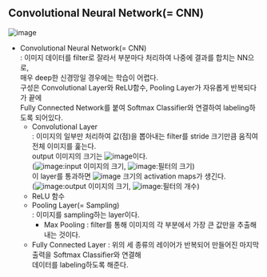 ## Convolutional Neural Network(= CNN)
![image](https://user-images.githubusercontent.com/55045082/91538257-85d2db80-e952-11ea-9a49-0df283dcb795.png)
* Convolutional Neural Network(= CNN)  
: 이미지 데이터를 filter로 잘라서 부분마다 처리하여 나중에 결과를 합치는 NN으로,  
매우 deep한 신경망일 경우에는 학습이 어렵다.  
구성은 Convolutional Layer와 ReLU함수, Pooling Layer가 자유롭게 반복되다가 끝에  
Fully Connected Network를 붙여 Softmax Classifier와 연결하여 labeling하도록 되어있다.
  * Convolutional Layer  
  : 이미지의 일부만 처리하여 값(점)을 뽑아내는 filter를 stride 크기만큼 움직여 전체 이미지를 훑는다.  
  output 이미지의 크기는 ![image](https://user-images.githubusercontent.com/55045082/91538459-d6e2cf80-e952-11ea-86ae-49096e622ce7.png)이다.  
  (![image](https://user-images.githubusercontent.com/55045082/91538660-1b6e6b00-e953-11ea-91ed-19550c477715.png):input 이미지의 크기, ![image](https://user-images.githubusercontent.com/55045082/91538663-1dd0c500-e953-11ea-8ce0-a0b7cd68a003.png):필터의 크기)  
  이 layer를 통과하면 ![image](https://user-images.githubusercontent.com/55045082/91538731-39d46680-e953-11ea-8a92-16a5c6ab720f.png) 크기의 activation maps가 생긴다.  
  (![image](https://user-images.githubusercontent.com/55045082/91538633-114c6c80-e953-11ea-9998-6279e415d21b.png):output 이미지의 크기, ![image](https://user-images.githubusercontent.com/55045082/91538620-0b568b80-e953-11ea-8aae-1ecbdc4ed450.png):필터의 개수)
  * ReLU 함수  
  * Pooling Layer(= Sampling)  
  : 이미지를 sampling하는 layer이다.
    * Max Pooling
    : filter를 통해 이미지의 각 부분에서 가장 큰 값만을 추출해내는 것이다.
  * Fully Connected Layer
  : 위의 세 종류의 레이어가 반복되어 만들어진 마지막 출력을 Softmax Classifier와 연결해  
  데이터를 labeling하도록 해준다.
